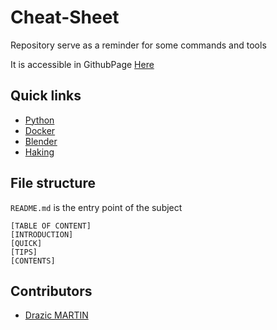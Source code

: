 # Cheat-Sheet
Repository serve as a reminder for some commands and tools

It is accessible in GithubPage [Here](https://drazicmartin.github.io/cheat-sheet/)

## Quick links
 - [Python](python/snippet.md)
 - [Docker](container/docker/README.md)
 - [Blender](blender/README.md)
 - [Haking](hacking/README.md)

## File structure
`README.md` is the entry point of the subject
```
[TABLE OF CONTENT]
[INTRODUCTION]
[QUICK]
[TIPS]
[CONTENTS]
```

## Contributors
  - [Drazic MARTIN](https://github.com/drazicmartin)
